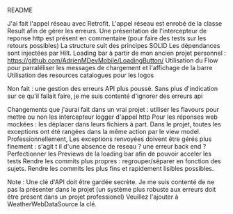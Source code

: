 README

J'ai fait l'appel réseau avec Retrofit.
L'appel réseau est enrobé de la classe Result afin de gérer les erreurs.
Une présentation de l'intercepteur de reponse http est présent en commentaire (pour faire des tests sur les retours possibles)
La structure suit des principes SOLID
Les dépendances sont injectées par Hilt.
Loading bar à partir de mon ancien projet personnel : https://github.com/AdrienMDevMobile/LoadingButton/
Utilisation du Flow pour parraléliser les messages de chargement et l'affichage de la barre
Utilisation des resources catalogues pour les logos

Non fait : une gestion des erreurs API plus poussé.
Sans plus d'indication sur ce qu'il fallait faire, je me suis contenté d'ignorer des erreurs api

Changements que j'aurai fait dans un vrai projet :
utiliser les flavours pour mettre ou non les intercepteur logger d'appel http
Pour les réponses web mockées : les déplacer dans leurs fichiers à part.
Dans le projet, toutes les exceptions ont été rangées dans la même action par le view model.  Professionnellement, Les exceptions renvoyées doivent être gérés plus finement : s'agit t il d'une absence de reseau ? une erreur back end ?
Perfectionner les Previews de la loading bar afin de pouvoir acceler les tests
Rendre les commits plus propres : regrouper/séparer en fonction des sujets. Rendre les commits les plus fins et rapidement lisibles possibles.

Note : Une clé d'API doit être gardée secrète.
Je me suis contenté de ne pas la présenter dans le projet (un système plus robuste aux erreurs doit être présent dans un projet professionel)
Veuillez l'ajouter à WeatherWebDataSource la clé.
